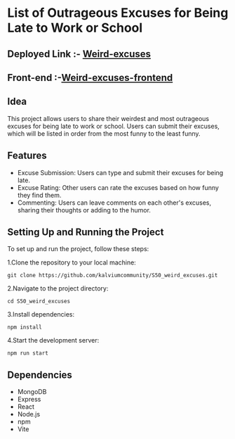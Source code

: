 
# List of Outrageous Excuses for Being Late to Work or School

## Deployed Link :- [Weird-excuses](https://weirdest-excuses.onrender.com)
## Front-end :-[Weird-excuses-frontend](https://weirdexcuses.pages.dev/)

## Idea
This project allows users to share their weirdest and most outrageous excuses for being late to work or school. Users can submit their excuses, which will be listed in order from the most funny to the least funny.

## Features
- Excuse Submission: Users can type and submit their excuses for being late.
- Excuse Rating: Other users can rate the excuses based on how funny they find them.
- Commenting: Users can leave comments on each other's excuses, sharing their thoughts or adding to the humor.

## Setting Up and Running the Project
To set up and run the project, follow these steps:

1.Clone the repository to your local machine:

```
git clone https://github.com/kalviumcommunity/S50_weird_excuses.git
```

2.Navigate to the project directory:
```
cd S50_weird_excuses
```

3.Install dependencies:
```
npm install
```

4.Start the development server:
```
npm run start
```

## Dependencies
- MongoDB
- Express
- React
- Node.js
- npm
- Vite
